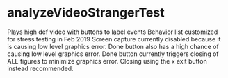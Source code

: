 # analyzeVideoStrangerTest
Plays high def video with buttons to label events
Behavior list customized for stress testing in Feb 2019
Screen capture currently disabled because it is causing low level graphics error.
Done button also has a high chance of causing low level graphics error. Done button currently triggers closing of ALL figures to minimize graphics error. Closing using the x exit button instead recommended.
